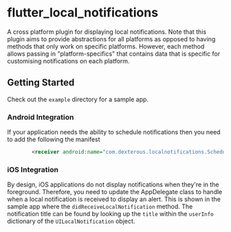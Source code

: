# flutter_local_notifications

A cross platform plugin for displaying local notifications.
Note that this plugin aims to provide abstractions for all platforms as opposed to having methods that only work on specific platforms. However, each method allows passing in "platform-specifics" that contains data that is specific for customising notifications on each platform.

## Getting Started

Check out the `example` directory for a sample app.

### Android Integration

If your application needs the ability to schedule notifications then you need to add the following the manifest

```xml
        <receiver android:name="com.dexterous.localnotifications.ScheduledNotificationReceiver" />
```

### iOS Integration

By design, iOS applications do not display notifications when they're in the foreground. Therefore, you need to update the AppDelegate class to handle when a local notification is received to display an alert. This is shown in the sample app where the `didReceiveLocalNotification` method. The notification title can be found by looking up the `title` within the `userInfo` dictionary of the `UILocalNotification` object.
